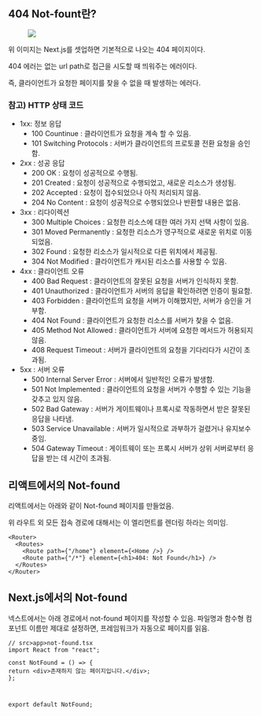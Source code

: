 <h2 data-ke-size="size26">404 Not-fount란?</h2>
<p><figure class="imageblock alignCenter" data-ke-mobileStyle="widthOrigin" data-origin-width="1642" data-origin-height="918"><span data-url="https://blog.kakaocdn.net/dn/c7FTV5/btsIibMzyu5/dzquweO8e9twegDKlgdWRk/img.png" data-phocus="https://blog.kakaocdn.net/dn/c7FTV5/btsIibMzyu5/dzquweO8e9twegDKlgdWRk/img.png"><img src="https://blog.kakaocdn.net/dn/c7FTV5/btsIibMzyu5/dzquweO8e9twegDKlgdWRk/img.png" srcset="https://img1.daumcdn.net/thumb/R1280x0/?scode=mtistory2&fname=https%3A%2F%2Fblog.kakaocdn.net%2Fdn%2Fc7FTV5%2FbtsIibMzyu5%2FdzquweO8e9twegDKlgdWRk%2Fimg.png" onerror="this.onerror=null; this.src='//t1.daumcdn.net/tistory_admin/static/images/no-image-v1.png'; this.srcset='//t1.daumcdn.net/tistory_admin/static/images/no-image-v1.png';" data-origin-width="1642" data-origin-height="918"/></span></figure>
</p>
<p data-ke-size="size16">위 이미지는 Next.js를 셋업하면 기본적으로 나오는 404 페이지이다.</p>
<p data-ke-size="size16">404 에러는 없는 url path로 접근을 시도할 때 띄워주는 에러이다.</p>
<p data-ke-size="size16">즉, 클라이언트가 요청한 페이지를 찾을 수 없을 때 발생하는 에러다.</p>
<h3 data-ke-size="size23">참고) HTTP 상태 코드</h3>
<ul style="list-style-type: disc;" data-ke-list-type="disc">
<li>1xx: 정보 응답
<ul style="list-style-type: disc;" data-ke-list-type="disc">
<li>100 Countinue : 클라이언트가 요청을 계속 할 수 있음.</li>
<li>101 Switching Protocols : 서버가 클라이언트의 프로토콜 전환 요청을 승인함.</li>
</ul>
</li>
<li>2xx : 성공 응답
<ul style="list-style-type: disc;" data-ke-list-type="disc">
<li>200 OK : 요청이 성공적으로 수행됨.</li>
<li>201 Created : 요청이 성공적으로 수행되었고, 새로운 리소스가 생성됨.</li>
<li>202 Accepted : 요청이 접수되었으나 아직 처리되지 않음.</li>
<li>204 No Content : 요청이 성공적으로 수행되었으나 반환할 내용은 없음.</li>
</ul>
</li>
<li>3xx : 리다이렉션
<ul style="list-style-type: disc;" data-ke-list-type="disc">
<li>300 Multiple Choices : 요청한 리소스에 대한 여러 가지 선택 사항이 있음.</li>
<li>301 Moved Permanently : 요청한 리소스가 영구적으로 새로운 위치로 이동되었음.</li>
<li>302 Found : 요청한 리소스가 일시적으로 다른 위치에서 제공됨.</li>
<li>304 Not Modified : 클라이언트가 캐시된 리소스를 사용할 수 있음.</li>
</ul>
</li>
<li>4xx : 클라이언트 오류
<ul style="list-style-type: disc;" data-ke-list-type="disc">
<li>400 Bad Request : 클라이언트의 잘못된 요청을 서버가 인식하지 못함.</li>
<li>401 Unauthorized : 클라이언트가 서버의 응답을 확인하려면 인증이 필요함.</li>
<li>403 Forbidden : 클라이언트의 요청을 서버가 이해했지만, 서버가 승인을 거부함.</li>
<li>404 Not Found : 클라이언트가 요청한 리소스를 서버가 찾을 수 없음.</li>
<li>405 Method Not Allowed : 클라이언트가 서버에 요청한 메서드가 허용되지 않음.</li>
<li>408 Request Timeout : 서버가 클라이언트의 요청을 기다리다가 시간이 초과됨.</li>
</ul>
</li>
<li>5xx : 서버 오류
<ul style="list-style-type: disc;" data-ke-list-type="disc">
<li>500 Internal Server Error : 서버에서 일반적인 오류가 발생함.</li>
<li>501 Not Implemented : 클라이언트의 요청을 서버가 수행할 수 있는 기능을 갖추고 있지 않음.</li>
<li>502 Bad Gateway : 서버가 게이트웨이나 프록시로 작동하면서 받은 잘못된 응답을 나타냄.</li>
<li>503 Service Unavailable : 서버가 일시적으로 과부하가 걸렸거나 유지보수 중임.</li>
<li>504 Gateway Timeout : 게이트웨이 또는 프록시 서버가 상위 서버로부터 응답을 받는 데 시간이 초과됨.</li>
</ul>
</li>
</ul>
<h2 data-ke-size="size26">리액트에서의 Not-found</h2>
<p data-ke-size="size16">리액트에서는 아래와 같이 Not-found 페이지를 만들었음.</p>
<p data-ke-size="size16">위 라우트 외 모든 접속 경로에 대해서는 이 엘리먼트를 렌더링 하라는 의미임.</p>
<pre id="code_1719852108016" class="typescript" data-ke-language="typescript" data-ke-type="codeblock"><code>&lt;Router&gt;
  &lt;Routes&gt;
    &lt;Route path={"/home"} element={&lt;Home /&gt;} /&gt;
    &lt;Route path={"/*"} element={&lt;h1&gt;404: Not Found&lt;/h1&gt;} /&gt;
  &lt;/Routes&gt;
&lt;/Router&gt;</code></pre>
<h2 data-ke-size="size26">Next.js에서의 Not-found</h2>
<p data-ke-size="size16">넥스트에서는 아래 경로에서 not-found 페이지를 작성할 수 있음. 파일명과 함수형 컴포넌트 이름만 제대로 설정하면, 프레임워크가 자동으로 페이지를 읽음.</p>
<pre id="code_1719852214355" class="typescript" data-ke-language="typescript" data-ke-type="codeblock"><code>// src&gt;app&gt;not-found.tsx
import React from "react";
<p>const NotFound = () =&gt; {
return &lt;div&gt;존재하지 않는 페이지입니다.&lt;/div&gt;;
};</p>
<p>export default NotFound;</code></pre></p>
<p data-ke-size="size16">&nbsp;</p>